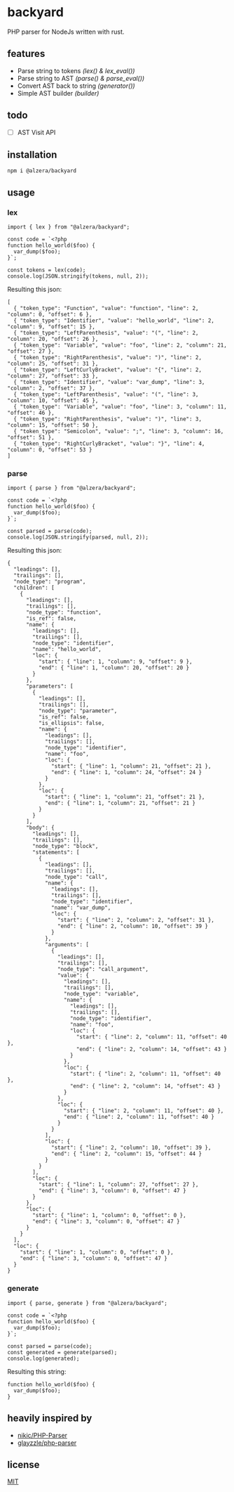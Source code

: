 # backyard

PHP parser for NodeJs written with rust.

## features

- Parse string to tokens _(lex() & lex_eval())_
- Parse string to AST _(parse() & parse_eval())_
- Convert AST back to string _(generator())_
- Simple AST builder _(builder)_

## todo

- [ ] AST Visit API

## installation

    npm i @alzera/backyard

## usage

### lex

    import { lex } from "@alzera/backyard";

    const code = `<?php
    function hello_world($foo) {
      var_dump($foo);
    }`;

    const tokens = lex(code);
    console.log(JSON.stringify(tokens, null, 2));

Resulting this json:

    [
      { "token_type": "Function", "value": "function", "line": 2, "column": 0, "offset": 6 },
      { "token_type": "Identifier", "value": "hello_world", "line": 2, "column": 9, "offset": 15 },
      { "token_type": "LeftParenthesis", "value": "(", "line": 2, "column": 20, "offset": 26 },
      { "token_type": "Variable", "value": "foo", "line": 2, "column": 21, "offset": 27 },
      { "token_type": "RightParenthesis", "value": ")", "line": 2, "column": 25, "offset": 31 },
      { "token_type": "LeftCurlyBracket", "value": "{", "line": 2, "column": 27, "offset": 33 },
      { "token_type": "Identifier", "value": "var_dump", "line": 3, "column": 2, "offset": 37 },
      { "token_type": "LeftParenthesis", "value": "(", "line": 3, "column": 10, "offset": 45 },
      { "token_type": "Variable", "value": "foo", "line": 3, "column": 11, "offset": 46 },
      { "token_type": "RightParenthesis", "value": ")", "line": 3, "column": 15, "offset": 50 },
      { "token_type": "Semicolon", "value": ";", "line": 3, "column": 16, "offset": 51 },
      { "token_type": "RightCurlyBracket", "value": "}", "line": 4, "column": 0, "offset": 53 }
    ]

### parse

    import { parse } from "@alzera/backyard";

    const code = `<?php
    function hello_world($foo) {
      var_dump($foo);
    }`;

    const parsed = parse(code);
    console.log(JSON.stringify(parsed, null, 2));

Resulting this json:

    {
      "leadings": [],
      "trailings": [],
      "node_type": "program",
      "children": [
        {
          "leadings": [],
          "trailings": [],
          "node_type": "function",
          "is_ref": false,
          "name": {
            "leadings": [],
            "trailings": [],
            "node_type": "identifier",
            "name": "hello_world",
            "loc": {
              "start": { "line": 1, "column": 9, "offset": 9 },
              "end": { "line": 1, "column": 20, "offset": 20 }
            }
          },
          "parameters": [
            {
              "leadings": [],
              "trailings": [],
              "node_type": "parameter",
              "is_ref": false,
              "is_ellipsis": false,
              "name": {
                "leadings": [],
                "trailings": [],
                "node_type": "identifier",
                "name": "foo",
                "loc": {
                  "start": { "line": 1, "column": 21, "offset": 21 },
                  "end": { "line": 1, "column": 24, "offset": 24 }
                }
              },
              "loc": {
                "start": { "line": 1, "column": 21, "offset": 21 },
                "end": { "line": 1, "column": 21, "offset": 21 }
              }
            }
          ],
          "body": {
            "leadings": [],
            "trailings": [],
            "node_type": "block",
            "statements": [
              {
                "leadings": [],
                "trailings": [],
                "node_type": "call",
                "name": {
                  "leadings": [],
                  "trailings": [],
                  "node_type": "identifier",
                  "name": "var_dump",
                  "loc": {
                    "start": { "line": 2, "column": 2, "offset": 31 },
                    "end": { "line": 2, "column": 10, "offset": 39 }
                  }
                },
                "arguments": [
                  {
                    "leadings": [],
                    "trailings": [],
                    "node_type": "call_argument",
                    "value": {
                      "leadings": [],
                      "trailings": [],
                      "node_type": "variable",
                      "name": {
                        "leadings": [],
                        "trailings": [],
                        "node_type": "identifier",
                        "name": "foo",
                        "loc": {
                          "start": { "line": 2, "column": 11, "offset": 40 },
                          "end": { "line": 2, "column": 14, "offset": 43 }
                        }
                      },
                      "loc": {
                        "start": { "line": 2, "column": 11, "offset": 40 },
                        "end": { "line": 2, "column": 14, "offset": 43 }
                      }
                    },
                    "loc": {
                      "start": { "line": 2, "column": 11, "offset": 40 },
                      "end": { "line": 2, "column": 11, "offset": 40 }
                    }
                  }
                ],
                "loc": {
                  "start": { "line": 2, "column": 10, "offset": 39 },
                  "end": { "line": 2, "column": 15, "offset": 44 }
                }
              }
            ],
            "loc": {
              "start": { "line": 1, "column": 27, "offset": 27 },
              "end": { "line": 3, "column": 0, "offset": 47 }
            }
          },
          "loc": {
            "start": { "line": 1, "column": 0, "offset": 0 },
            "end": { "line": 3, "column": 0, "offset": 47 }
          }
        }
      ],
      "loc": {
        "start": { "line": 1, "column": 0, "offset": 0 },
        "end": { "line": 3, "column": 0, "offset": 47 }
      }
    }

### generate

    import { parse, generate } from "@alzera/backyard";

    const code = `<?php
    function hello_world($foo) {
      var_dump($foo);
    }`;

    const parsed = parse(code);
    const generated = generate(parsed);
    console.log(generated);

Resulting this string:

    function hello_world($foo) {
      var_dump($foo);
    }

## heavily inspired by

- [nikic/PHP-Parser](https://github.com/nikic/PHP-Parser)
- [glayzzle/php-parser](https://github.com/glayzzle/php-parser)

## license

[MIT](https://github.com/Alzera/backyard/blob/main/LICENSE)
